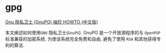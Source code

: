 # gpg

[Gnu 隐私卫士 (GnuPG) 袖珍 HOWTO (中文版)](https://www.gnupg.org/howtos/zh/)

本文阐述如何使用`GNU` 隐私卫士(`GnuPG`). 
GnuPG 是一个开放源程序的与 `OpenPGP` 标准兼容的加密系统. 为使该系统完全免费和自由, 避免了使用 `RSA` 和其他获得专利的算法. 
